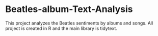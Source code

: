 # Beatles-album-Text-Analysis
This project analyzes the Beatles sentiments by albums and songs. All project is created in R and the main library is tidytext.
